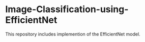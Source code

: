 # Image-Classification-using-EfficientNet
This repository includes implemention of the EfficientNet model.
